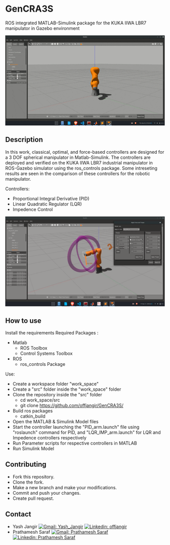 # GenCRA3S

ROS integrated MATLAB-Simulink package for the KUKA IIWA LBR7 manipulator in Gazebo environment

<div  align="center">
<img src="./assets/Arm.gif" width="700" />
</div>

## Description
In this work, classical, optimal, and force-based controllers are designed for a 3 DOF spherical manipulator in Matlab-Simulink. The controllers are deployed and verified on the KUKA IIWA LBR7 industrial manipulator in ROS-Gazebo simulator using the ros_controls package.
Some intreseting results are seen in the comparison of these controllers for the robotic manipulator.

Controllers:
- Proportional Integral Derivative (PID)
- Linear Quadratic Regulator (LQR)
- Impedence Control


<div  align="center">
<img  src="./assets/arm.png" width="600">
</div>



## How to use 

Install the requirements
Required Packages :
- Matlab
  - ROS Toolbox
  - Control Systems Toolbox
- ROS
  - ros_controls Package

Use:
- Create a workspace folder "work_space"
- Create a "src" folder inside the "work_space" folder
- Clone the repository inside the "src" folder
  - cd work_space/src 
  - git clone https://github.com/offjangir/GenCRA3S/  
- Build ros packages
  - catkin_build
- Open the MATLAB & Simulink Model files
- Start the controller launching the "PID_arm.launch" file using "roslaunch" command for PID, and "LQR_IMP_arm.launch" for LQR and Impedence controllers respectively 
- Run Parameter scripts for respective controllers in MATLAB
- Run Simulink Model

## Contributing
- Fork this repository.
- Clone the fork.
- Make a new branch and make your modifications.
- Commit and push your changes.
- Create pull request.

## Contact
- Yash Jangir [![Gmail: Yash_Jangir](https://img.shields.io/badge/gmail-%23D14836.svg?&style=plastic&logo=gmail&logoColor=white)](mailto:offjangir@gmail.com) [![Linkedin: offjangir](https://img.shields.io/badge/-Yash_Jangir-blue?style=flat-square&logo=Linkedin&logoColor=white&link=https://www.linkedin.com/in/yash-jangir-6a71651a1)](https://www.linkedin.com/in/yash-jangir-6a71651a1/)
- Prathamesh Saraf [![Gmail: Prathamesh Saraf](https://img.shields.io/badge/gmail-%23D14836.svg?&style=plastic&logo=gmail&logoColor=white)](mailto:pratha1999@gmail.com) [![Linkedin: Prathamesh Saraf](https://img.shields.io/badge/-Prathamesh_Saraf-blue?style=flat-square&logo=Linkedin&logoColor=white&link=https://www.linkedin.com/in/prathamesh-saraf/)](https://www.linkedin.com/in/prathamesh-saraf/)






